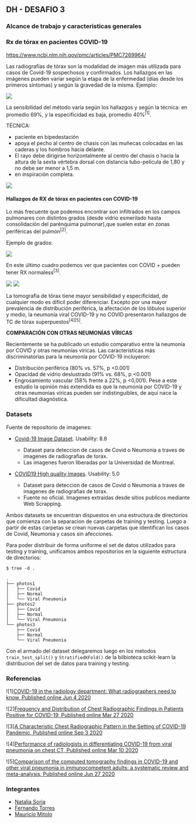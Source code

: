  ## DH - DESAFIO 3

 ### Alcance de trabajo y caracteristicas generales

 ### Rx de tórax en pacientes COVID-19
https://www.ncbi.nlm.nih.gov/pmc/articles/PMC7269964/

Las radiografías de tórax son la modalidad de imagen más utilizada para casos de Covid-19 sospechosos y confirmados.
Los hallazgos en las imágenes pueden variar según la etapa de la enfermedad (días desde los primeros síntomas) y según la gravedad de la misma. Ejemplo:

![](https://github.com/DHDSDesafios/DH_DS_desafio_3/raw/master/data/severidad_covid19.jpg)

La sensibilidad del método varía según los hallazgos y según la técnica: en promedio 69%, y la especificidad es baja, promedio 40%<sup>[1]</sup>.

TÉCNICA:
 * paciente en bipedestación 
 * apoya el pecho al centro de chasis con las muñecas colocadas en las caderas y los hombros hacia delante.
 *  El rayo debe dirigirse horizontalmente al centro del chasis o hacia la altura de la sexta vértebra dorsal con distancia tubo-película de 1,80 y no debe ser menor a 1,5 m.
 *  en inspiración completa.

![](https://github.com/DHDSDesafios/DH_DS_desafio_3/raw/master/data/radiografia_tecnica.png)

 #### Hallazgos de RX de tórax en pacientes con COVID-19

Lo más frecuente que podemos encontrar son infiltrados en los campos pulmonares con distintos grados (desde vidrio esmerilado hasta consolidación del parénquima pulmonar),que suelen estar en zonas periféricas del pulmón<sup>[2]</sup>.

Ejemplo de grados:

![](https://github.com/DHDSDesafios/DH_DS_desafio_3/raw/master/data/foto_grados_covid19.jpg)

En este último cuadro podemos ver que pacientes con COVID + pueden tener RX normaless<sup>[3]</sup>.

![](https://github.com/DHDSDesafios/DH_DS_desafio_3/raw/master/data/table2.jpg)
![](https://github.com/DHDSDesafios/DH_DS_desafio_3/raw/master/data/table3.png)

La tomografía de tórax tiene mayor sensibilidad y especificidad, de cualquier modo es difícil poder diferenciar. 
Excepto por una mayor prevalencia de distribución periférica, la afectación de los lóbulos superior y medio, la neumonía viral COVID-19 y no COVID presentaron hallazgos de TC de tórax superpuestos<sup>[4][5]</sup>.

**COMPARACIÓN CON OTRAS NEUMONÍAS VÍRICAS**

Recientemente se ha publicado un estudio comparativo entre la neumonía por COVID y otras neumonías víricas. Las características más discriminatorias para la neumonía por COVID-19 incluyeron:
 * Distribución periférica (80% vs. 57%, p <0.001)
 * Opacidad de vidrio deslustrado (91% vs. 68%, p <0.001)
 * Engrosamiento vascular (58% frente a 22%, p <0,001).
Pese a este estudio la opinión más extendida es que la neumonía por COVID-19 y otras neumonías víricas pueden ser indistinguibles, de aquí nace la dificultad diagnóstica.

 ### Datasets

 Fuente de repositorio de imagenes:

* [Covid-19 Image Dataset](https://www.kaggle.com/pranavraikokte/covid19-image-dataset). Usability: 8.8
  * Dataset para deteccion de casos de Covid o Neumonia a traves de imagenes de radiografias de torax.
  * Las imagenes fueron liberadas por la Universidad de Montreal.


* [COVID19 High quality images](https://www.kaggle.com/theroyakash/covid19). Usability: 5.0
  * Dataset para deteccion de casos de Covid o Neumonia a traves de imagenes de radiografias de torax.
  * Fuente no oficial. Imagenes extraidas desde sitios publicos mediante Web Scrapping.

Ambos datasets se encuentran dispuestos en una estructura de directorios que comienza con la separacion de carpetas de training y testing. Luego a partir de estas carpetas se crean nuevas carpetas que identifican los casos de Covid, Neumonia y casos sin afecciones.

Para poder distribuir de forma uniforme el set de datos utilizados para testing y training, unificamos ambos repositorios en la siguiente estructura de directorios:

```
$ tree -d .

.
├── photos1
│   ├── Covid
│   ├── Normal
│   └── Viral Pneumonia
├── photos2
│   ├── Covid
│   ├── Normal
│   └── Viral Pneumonia
└── photos3
    ├── Covid
    ├── Normal
    └── Viral Pneumonia
```

Con el armado del dataset delegaremos luego en los metodos `train_test_split()` y `StratifiedKFold()` de la bilbioteca scikit-learn la distribucion del set de datos para training y testing.

 ### Referencias

 ![1][COVID-19 in the radiology department: What radiographers need to know, Published online Jun 4 2020](https://www.ncbi.nlm.nih.gov/pmc/articles/PMC7269964/)
 
 ![2][Frequency and Distribution of Chest Radiographic Findings in Patients Positive for COVID-19, Published online Mar 27 2020](https://pubs.rsna.org/doi/10.1148/radiol.2020201160)
 
 ![3][A Characteristic Chest Radiographic Pattern in the Setting of COVID-19 Pandemic, Published online Sep 3 2020](https://pubs.rsna.org/doi/10.1148/ryct.2020200280)
 
 ![4][Performance of radiologists in differentiating COVID-19 from viral pneumonia on chest CT, Published online Mar 10 2020](https://www.ncbi.nlm.nih.gov/pmc/articles/PMC7233414/)
 
 ![5][Comparison of the computed tomography findings in COVID-19 and other viral pneumonia in immunocompetent adults: a systematic review and meta-analysis, Published online Jun 27 2020](https://www.ncbi.nlm.nih.gov/pmc/articles/PMC7320914/)
 
  ### Integrantes

 * [Natalia Soria](https://github.com/natsoria)
 * [Fernando Torres](https://github.com/fetorres0)
 * [Mauricio Mitolo](https://github.com/mauriciomem)

